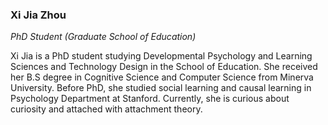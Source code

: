 ### Xi Jia Zhou

*PhD Student (Graduate School of Education)*

Xi Jia is a PhD student studying Developmental Psychology and Learning Sciences and Technology Design in the School of Education. She received her B.S degree in Cognitive Science and Computer Science from Minerva University. Before PhD, she studied social learning and causal learning in Psychology Department at Stanford. Currently, she is curious about curiosity and attached with attachment theory.
